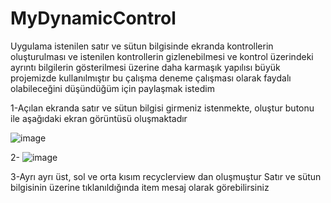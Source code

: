 # MyDynamicControl

Uygulama istenilen satır ve sütun bilgisinde ekranda kontrollerin oluşturulması ve istenilen kontrollerin gizlenebilmesi ve kontrol üzerindeki ayrıntı bilgilerin gösterilmesi üzerine daha karmaşık yapılısı büyük projemizde kullanılmıştır bu çalışma deneme çalışması olarak faydalı olabileceğini düşündüğüm için paylaşmak istedim

1-Açılan ekranda  satır ve sütun bilgisi girmeniz istenmekte, oluştur butonu ile aşağıdaki ekran görüntüsü oluşmaktadır

![image](https://user-images.githubusercontent.com/35520725/84903363-a8c15380-b0b6-11ea-99d6-f7d49d0374da.png)

2- 
![image](https://user-images.githubusercontent.com/35520725/84903475-d3aba780-b0b6-11ea-8c79-37599199a8f0.png)

3-Ayrı ayrı üst, sol ve orta kısım recyclerview dan oluşmuştur
Satır ve sütun bilgisinin üzerine tıklanıldığında item mesaj olarak görebilirsiniz

